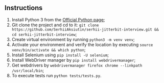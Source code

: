 ## Instructions

1. Install Python 3 from the [Official Python page](https://www.python.org/downloads/);
2. Git clone the project and cd to it: `git clone https://github.com/SerhiiAksiutin/serhii-jitterbit-interview.git && cd serhii-jitterbit-interview`;
3. Create virtual environment by running `python3 -m venv venv`;
4. Activate your environment and verify the location by executing `source venv/bin/activate && which python`;
5. Install Selenium using `pip install -U selenium`;
6. Install WebDriver manager by `pip install webdrivermanager`;
7. Get webdrivers by `webdrivermanager firefox chrome --linkpath /usr/local/bin`;
8. To execute tests run `python tests/tests.py`.